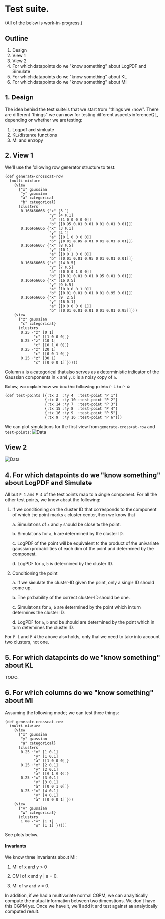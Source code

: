 # Test suite.

(All of the below is work-in-progress.)


## Outline

1. Design
2. View 1
3. View 2
4. For which datapoints  do we "know something" about LogPDF and Simulate
5. For which datapoints  do we "know something" about KL 
6. For which datapoints  do we "know something" about MI

## 1. Design


The idea behind the test suite is that we start from "things we know". There are
different "things" we can now for testing different aspects inferenceQL, depending
on whether we are testing:

1. Logpdf and simluate 
2. KL/distance functions
3. MI and entropy

## 2. View 1

We'll use the following row generator structure to test: 
```
(def generate-crosscat-row
  (multi-mixture
    (view
      {"x" gaussian
       "y" gaussian
       "a" categorical
       "b" categorical}
      (clusters
       0.166666666 {"x" [3 1]
                    "y" [4 0.1]
                    "a" [[1 0 0 0 0 0]]
                    "b" [[0.95 0.01 0.01 0.01 0.01 0.01]]}
       0.166666666 {"x" [3 0.1]
                    "y" [4 1]
                    "a" [[0 1 0 0 0 0]]
                    "b" [[0.01 0.95 0.01 0.01 0.01 0.01]]}
       0.166666667 {"x" [8 0.5]
                    "y" [10 1]
                    "a" [[0 0 1 0 0 0]]
                    "b" [[0.01 0.01 0.95 0.01 0.01 0.01]]}
       0.166666666 {"x" [14 0.5]
                    "y" [7 0.5]
                    "a" [[0 0 0 1 0 0]]
                    "b" [[0.01 0.01 0.01 0.95 0.01 0.01]]}
       0.166666666 {"x" [16 0.5]
                    "y" [9 0.5]
                    "a" [[0 0 0 0 1 0]]
                    "b" [[0.01 0.01 0.01 0.01 0.95 0.01]]}
       0.166666666 {"x" [9  2.5]
                    "y" [16 0.1]
                    "a" [[0 0 0 0 0 1]]
                    "b" [[0.01 0.01 0.01 0.01 0.01 0.95]]}))
    (view
      {"z" gaussian
       "c" categorical}
      (clusters
       0.25 {"z" [0 1]
             "c" [[1 0 0 0]]}
       0.25 {"z" [10 1]
             "c" [[0 1 0 0]]}
       0.25 {"z" [20 1]
             "c" [[0 0 1 0]]}
       0.25 {"z" [30 1]
             "c" [[0 0 0 1]]}))))
```
Column `a` is a categorical that also serves as a deterministic indicator of the
Gaussian components in `x` and `y`. `b` is a noisy copy of `a`. 

Below, we explain how we test the following points `P 1` to `P 6`:
```
(def test-points [{:tx 3  :ty 4  :test-point "P 1"}
                  {:tx 8  :ty 10 :test-point "P 2"}
                  {:tx 14 :ty 7  :test-point "P 3"}
                  {:tx 15 :ty 8  :test-point "P 4"}
                  {:tx 16 :ty 9  :test-point "P 5"}
                  {:tx 9  :ty 16 :test-point "P 6"}])
```
We can plot simulations for the first view from `generate-crosscat-row` and `test-points`:
![Data](https://probcomp-3.csail.mit.edu/1b2e3ccb909da5afc7a7e497785197b8/n/simulations-x-y.png)

## View 2
![Data](https://probcomp-3.csail.mit.edu/1b2e3ccb909da5afc7a7e497785197b8/n/simulations-z.png)


## 4. For which datapoints  do we "know something" about LogPDF and Simulate

All but `P 1` and `P 4` of the test points map to a single component. For all
the other test points, we know about the following:

1. If we conditioning on the cluster ID that corresponds to the component of which the point marks a cluster center, then we know that

    a. Simulations of `x` and `y` should be close to the point.
    
    b. Simulations for `a`, `b` are determined by the cluster ID.
    
    c. LogPDF of the point will be equivalent to the product of the univariate gaussian probabilities of each dim of the point and determined by the component.
    
    d. LogPDF for `a`, `b` is determined by the cluster ID.
    
2. Conditioning the point

    a. If we simulate the cluster-ID given the point, only a single ID should come up.
    
    b. The probability of the correct cluster-ID should be one.
    
    c. Simulations for `a`, `b` are determined by the point which in turn determines the cluster ID.
    
    d. LogPDF for `a`, `b` and be should are determined by the point which in turn determines the cluster ID.
    


For `P 1` and `P 4` the above also holds, only that we need to take into account two clusters, not one.

## 5. For which datapoints  do we "know something" about KL 

TODO.

## 6. For which columns  do we "know something" about MI

Assuming the following model; we can test three things:
```
(def generate-crosscat-row
  (multi-mixture
    (view
      {"x" gaussian
       "y" gaussian
       "a" categorical}
      (clusters
       0.25 {"x" [1 0.1]
             "y" [1 0.1]
             "a" [[1 0 0 0]]}
       0.25 {"x" [2 0.1]
             "y" [2 0.1]
             "a" [[0 1 0 0]]}
       0.25 {"x" [3 0.1]
             "y" [3 0.1]
             "a" [[0 0 1 0]]}
       0.25 {"x" [4 0.1]
             "y" [4 0.1]
             "a" [[0 0 0 1]]}))
    (view
      {"v" gaussian
       "w" categorical}
      (clusters
       1.00 {"v" [1 1]
             "w" [1 1] }))))
```
See plots below.

#### Invariants

We know three invariants about MI:

1. MI of x and y >  0

2. CMI of x and y | a = 0.

3. MI of w and v = 0.

In addition, if we had a multivariate normal CGPM, we can analyltically compute
the mutual information between two dimenstions. We don't have this CGPM yet.
Once we have it, we'll add it and test against an analytically computed result.



